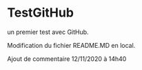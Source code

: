 # TestGitHub
un premier test avec GitHub.

Modification du fichier README.MD en local.

Ajout de commentaire 12/11/2020 à 14h40